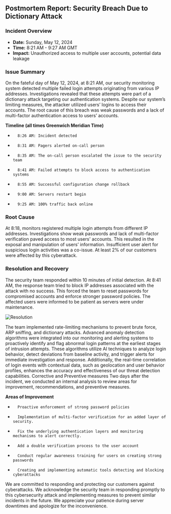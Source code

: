## Postmortem Report: Security Breach Due to Dictionary Attack

### Incident Overview
- **Date:** Sunday, May 12, 2024
- **Time:** 8:21 AM - 9:27 AM GMT
- **Impact:** Unauthorized access to multiple user accounts, potential data leakage

### Issue Summary
On the fateful day of May 12, 2024, at 8:21 AM, our security monitoring system detected multiple failed login attempts originating from various IP addresses. Investigations revealed that these attempts were part of a dictionary attack targeting our authentication systems. Despite our system’s limiting measures, the attacker utilized users’ logins to access their accounts. The root cause of this breach was weak passwords and a lack of multi-factor authentication access to users’ accounts.

**Timeline (all times Greenwich Meridian Time)**
*       8:26 AM: Incident detected
*       8:31 AM: Pagers alerted on-call person
*       8:35 AM: The on-call person escalated the issue to the security team
*       8:41 AM: Failed attempts to block access to authentication systems
*       8:55 AM: Successful configuration change rollback
*       9:00 AM: Servers restart begin
*       9:25 AM: 100% traffic back online

### Root Cause
At 8:18, monitors registered multiple login attempts from different IP addresses. Investigations show weak passwords and lack of multi-factor verification paved access to most users' accounts. This resulted in the exposal and manipulation of users’ information. Insufficient user alert for suspicious login activities was a co-issue. At least 2% of our customers were affected by this cyberattack.

### Resolution and Recovery
The security team responded within 10 minutes of initial detection. At 8:41 AM, the response team tried to block IP addresses associated with the attack with no success. This forced the team to reset passwords for compromised accounts and enforce stronger password policies. The affected users were informed to be patient as servers were under maintenance.

![Resolution](https://www.cartertoons.com/wp-content/uploads/2021/02/Blister-Pack-Data.jpg)

The team implemented rate-limiting mechanisms to prevent brute force, ARP sniffing, and dictionary attacks. Advanced anomaly detection algorithms were integrated into our monitoring and alerting systems to proactively identify and flag abnormal login patterns at the earliest stages of intrusion attempts. These algorithms utilize AI techniques to analyze login behavior, detect deviations from baseline activity, and trigger alerts for immediate investigation and response. Additionally, the real-time correlation of login events with contextual data, such as geolocation and user behavior profiles, enhances the accuracy and effectiveness of our threat detection capabilities.
Corrective and Preventive measures
Two days after the incident, we conducted an internal analysis to review areas for improvement, recommendations, and preventive measures.

**Areas of Improvement**
*       Proactive enforcement of strong password policies
*       Implementation of multi-factor verification for an added layer of security.
*       Fix the underlying authentication layers and monitoring mechanisms to alert correctly.
*       Add a double verification process to the user account
*       Conduct regular awareness training for users on creating strong passwords
*       Creating and implementing automatic tools detecting and blocking cyberattacks

We are committed to responding and protecting our customers against cyberattacks. We acknowledge the security team in responding promptly to this cybersecurity attack and implementing measures to prevent similar incidents in the future. We appreciate your patience during server downtimes and apologize for the inconvenience.

